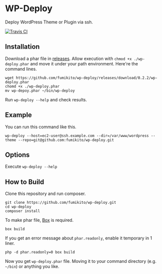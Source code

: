 # WP-Deploy

Deploy WordPress Theme or Plugin via ssh.

[![Travis CI](https://travis-ci.org/fumikito/wp-deploy.svg?branch=master)](https://travis-ci.org/fumikito/wp-deploy)

## Installation

Download a phar file in [releases](https://github.com/fumikito/wp-deploy/releases).
Allow execution with `chmod +x ./wp-deploy.phar` and move it under your path environment.
Here're the command lines. 

```shell
wget https://github.com/fumikito/wp-deploy/releases/download/0.2.2/wp-deploy.phar
chomd +x ./wp-deploy.phar
mv wp-depoy.phar ~/bin/wp-deploy
```

Run `wp-deploy --help` and check results.

## Example

You can run this command like this.

```
wp-deploy --host=ec2-user@ssh.example.com --dir=/var/www/wordpress --theme --repo=git@github.com:fumikito/wp-deploy.git
```

## Options

Execute `wp-deploy --help`

## How to Build

Clone this repository and run composer.

```
git clone https://github.com/fumikito/wp-deploy.git
cd wp-deploy
composer install
```

To make phar file, [Box](https://box-project.github.io/box2/) is required. 

`box build`

If you get an error message about `phar.readonly`, enable it temporary in 1 liner.

`php -d phar.readonly=0 box build`

Now you get `wp-deploy.phar` file. Moving it to your command directory (e.g. `~/bin`) or anything you like. 